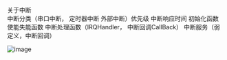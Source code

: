 关于中断   
中断分类（串口中断， 定时器中断 外部中断）优先级  中断响应时间
初始化函数
使能失能函数
中断处理函数（IRQHandler， 中断回调CallBack）
中断服务（弱定义，中断回调）

![image](https://github.com/user-attachments/assets/c8a6f117-22d7-40da-8933-5b99f60eed54)
